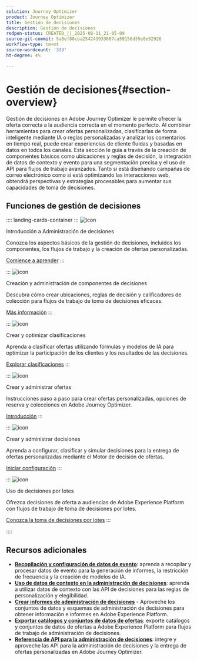 ```yaml
---
solution: Journey Optimizer
product: Journey Optimizer
title: Gestión de decisiones
description: Gestión de decisiones
redpen-status: CREATED_||_2025-08-11_21-05-09
source-git-commit: 5a8ef88cba254241933607ca59156d35e0e92926
workflow-type: tm+mt
source-wordcount: '333'
ht-degree: 4%

---
```



# Gestión de decisiones{#section-overview}

Gestión de decisiones en Adobe Journey Optimizer le permite ofrecer la oferta correcta a la audiencia correcta en el momento perfecto. Al combinar herramientas para crear ofertas personalizadas, clasificarlas de forma inteligente mediante IA o reglas personalizadas y analizar los comentarios en tiempo real, puede crear experiencias de cliente fluidas y basadas en datos en todos los canales. Esta sección le guía a través de la creación de componentes básicos como ubicaciones y reglas de decisión, la integración de datos de contexto y evento para una segmentación precisa y el uso de API para flujos de trabajo avanzados. Tanto si está diseñando campañas de correo electrónico como si está optimizando las interacciones web, obtendrá perspectivas y estrategias procesables para aumentar sus capacidades de toma de decisiones.

## Funciones de gestión de decisiones

:::: landing-cards-container
:::
![icon](https://cdn.experienceleague.adobe.com/icons/circle-play.svg)

Introducción a Administración de decisiones

Conozca los aspectos básicos de la gestión de decisiones, incluidos los componentes, los flujos de trabajo y la creación de ofertas personalizadas.

[Comience a aprender](get-started-decision-landing-page.md)
:::

:::
![icon](https://cdn.experienceleague.adobe.com/icons/puzzle-piece.svg)

Creación y administración de componentes de decisiones

Descubra cómo crear ubicaciones, reglas de decisión y calificadores de colección para flujos de trabajo de toma de decisiones eficaces.

[Más información](create-components-landing-page.md)
:::

:::
![icon](https://cdn.experienceleague.adobe.com/icons/bullseye.svg)

Crear y optimizar clasificaciones

Aprenda a clasificar ofertas utilizando fórmulas y modelos de IA para optimizar la participación de los clientes y los resultados de las decisiones.

[Explorar clasificaciones](rankings-landing-page.md)
:::

:::
![icon](https://cdn.experienceleague.adobe.com/icons/list-check.svg)

Crear y administrar ofertas

Instrucciones paso a paso para crear ofertas personalizadas, opciones de reserva y colecciones en Adobe Journey Optimizer.

[Introducción](managing-offers-in-the-offer-library-landing-page.md)
:::

:::
![icon](https://cdn.experienceleague.adobe.com/icons/gear.svg)

Crear y administrar decisiones

Aprenda a configurar, clasificar y simular decisiones para la entrega de ofertas personalizadas mediante el Motor de decisión de ofertas.

[Iniciar configuración](create-manage-activities-landing-page.md)
:::

:::
![icon](https://cdn.experienceleague.adobe.com/icons/screwdriver-wrench.svg)

Uso de decisiones por lotes

Ofrezca decisiones de oferta a audiencias de Adobe Experience Platform con flujos de trabajo de toma de decisiones por lotes.

[Conozca la toma de decisiones por lotes](../using/offers/batch-delivery.md)
:::

::::


## Recursos adicionales

- **[Recopilación y configuración de datos de evento](collect-event-data-landing-page.md)**: aprenda a recopilar y procesar datos de evento para la generación de informes, la restricción de frecuencia y la creación de modelos de IA.
- **[Uso de datos de contexto en la administración de decisiones](context-data-landing-page.md)**: aprenda a utilizar datos de contexto con las API de decisiones para las reglas de personalización y elegibilidad.
- **[Crear informes de administración de decisiones](create-reports-landing-page.md)** - Aproveche los conjuntos de datos y esquemas de administración de decisiones para obtener información e informes en Adobe Experience Platform.
- **[Exportar catálogos y conjuntos de datos de ofertas](export-catalog-landing-page.md)**: exporte catálogos y conjuntos de datos de ofertas a Adobe Experience Platform para flujos de trabajo de administración de decisiones.
- **[Referencia de API para la administración de decisiones](api-reference-landing-page.md)**: integre y aproveche las API para la administración de decisiones y la entrega de ofertas personalizadas en Adobe Journey Optimizer.
